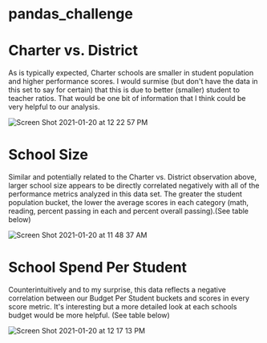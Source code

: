 # pandas_challenge

# Charter vs. District
As is typically expected, Charter schools are smaller in student population and higher performance scores. I would surmise (but don't have the data in this set to say for certain) that this is due to better (smaller) student to teacher ratios. That would be one bit of information that I think could be very helpful to our analysis.

![Screen Shot 2021-01-20 at 12 22 57 PM](https://user-images.githubusercontent.com/75045133/105230687-97439c80-5b1a-11eb-8f7e-988cc96621a8.png)


# School Size
Similar and potentially related to the Charter vs. District observation above, larger school size appears to be directly correlated negatively with all of the performance metrics analyzed in this data set. The greater the student population bucket, the lower the average scores in each category (math, reading, percent passing in each and percent overall passing).(See table below)

![Screen Shot 2021-01-20 at 11 48 37 AM](https://user-images.githubusercontent.com/75045133/105230262-efc66a00-5b19-11eb-85a5-8a6e4c19d342.png)


# School Spend Per Student
Counterintuitively and to my surprise, this data reflects a negative correlation between our Budget Per Student buckets and scores in every score metric. It's interesting but a more detailed look at each schools budget would be more helpful. (See table below) 

![Screen Shot 2021-01-20 at 12 17 13 PM](https://user-images.githubusercontent.com/75045133/105229973-92cab400-5b19-11eb-9726-6f98c103fe47.png)
